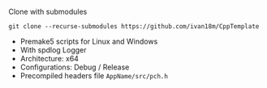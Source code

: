 Clone with submodules
```
git clone --recurse-submodules https://github.com/ivan18m/CppTemplate
```
* Premake5 scripts for Linux and Windows
* With spdlog Logger
* Architecture: x64
* Configurations: Debug / Release
* Precompiled headers file `AppName/src/pch.h`